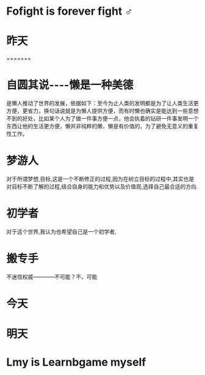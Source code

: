 #	Fofight is forever fight 	:male_sign:

# 昨天

=======

# 自圆其说----懒是一种美德

是懒人推动了世界的发展，依据如下：至今为止人类的发明都是为了让人类生活更方便，更省力，换句话说就是为懒人提供方便，而有时懒也确实是能达到一些意想不到的好处，比如某个人为了做一件事方便一点，他会执着的钻研一件事发明一个东西让他的生活更方便，懒并非纯粹的懒，懒是有价值的，为了避免无意义的重复性工作。
 

# 梦游人

对于所谓梦想,目标,这是一个不断修正的过程,因为在树立目标的过程中,其实也是对目标不断了解的过程,结合自身的能力和优势以及价值观,选择自己最合适的方向.


# 初学者

对于这个世界,我认为也希望自己是一个初学者,

# 搬专手

不迷信权威————不可能？不，可能

# 今天

# 明天

# Lmy is Learnbgame myself
